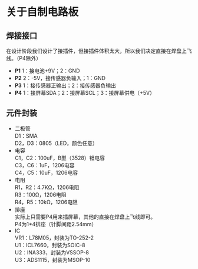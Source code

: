 # 关于自制电路板
## 焊接接口
在设计阶段我们设计了接插件，但接插件体积太大，所以我们决定直接在焊盘上飞线。（P4除外）
+ **P1**  1：接电池+9V；2：GND
+ **P2**  2：-5V，接传感器负输入；1：GND
+ **P3**  1：接传感器正输出；2：接传感器负输出
+ **P4**  1：接屏幕SDA；2：接屏幕SCL；3：接屏幕供电（+5V）
## 元件封装
+ 二极管  
D1：SMA  
D2，D3：0805（LED，颜色任意）  
+ 电容  
C1，C2：100uF，B型（3528）钽电容  
C3，C6：1uF，1206电容  
C4，C5：10uF，1206电容
+ 电阻  
R1，R2：4.7KΩ，1206电阻  
R3：100Ω，1206电阻  
R4，R5：10kΩ，1206电阻
+ 排座  
实际上只需要P4用来插屏幕，其他的直接在焊盘上飞线即可。  
P4为1*4排座（针脚间距2.54mm）  
+ IC  
VR1：L78M05，封装为TO-252-2  
U1：ICL7660，封装为SOIC-8  
U2：INA333，封装为VSSOP-8  
U3：ADS1115，封装为MSOP-10